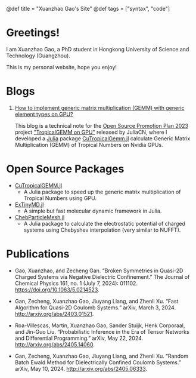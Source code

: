 @def title = "Xuanzhao Gao's Site"
@def tags = ["syntax", "code"]

# Greetings!

I am Xuanzhao Gao, a PhD student in Hongkong University of Science and Technology (Guangzhou).

This is my personal website, hope you enjoy!

# Blogs

1. [How to implement generic matrix multiplication (GEMM) with generic element types on GPU?](/CuTropicalGEMM/)

    This blog is a technical note for the [Open Source Promotion Plan 2023](https://summer-ospp.ac.cn/) project ["TropicalGEMM on GPU"](https://summer-ospp.ac.cn/org/prodetail/23fec0105?lang=en&list=pro) released by JuliaCN, where I developed a [Julia](https://julialang.org/) package [CuTropicalGemm.jl](https://github.com/TensorBFS/CuTropicalGEMM.jl) calculate Generic Matrix Multiplication (GEMM) of Tropical Numbers on Nvidia GPUs.

# Open Source Packages

* [CuTropicalGEMM.jl](https://github.com/TensorBFS/CuTropicalGEMM.jl)
  * A Julia package to speed up the generic matrix multiplication of Tropical Numbers using GPU.
* [ExTinyMD.jl](https://github.com/ArrogantGao/ExTinyMD.jl)
  * A simple but fast molecular dynamic framework in Julia.
* [ChebParticleMesh.jl](https://github.com/HPMolSim/ChebParticleMesh.jl)
  * A Julia package to calculate the electrostatic potential of charged systems using Chebyshev interpolation (very similar to NUFFT).
  
# Publications

* Gao, Xuanzhao, and Zecheng Gan. “Broken Symmetries in Quasi-2D Charged Systems via Negative Dielectric Confinement.” The Journal of Chemical Physics 161, no. 1 (July 7, 2024): 011102. https://doi.org/10.1063/5.0214523.

* Gan, Zecheng, Xuanzhao Gao, Jiuyang Liang, and Zhenli Xu. “Fast Algorithm for Quasi-2D Coulomb Systems.” arXiv, March 3, 2024. http://arxiv.org/abs/2403.01521.

* Roa-Villescas, Martin, Xuanzhao Gao, Sander Stuijk, Henk Corporaal, and Jin-Guo Liu. “Probabilistic Inference in the Era of Tensor Networks and Differential Programming.” arXiv, May 22, 2024. http://arxiv.org/abs/2405.14060.

* Gan, Zecheng, Xuanzhao Gao, Jiuyang Liang, and Zhenli Xu. “Random Batch Ewald Method for Dielectrically Confined Coulomb Systems.” arXiv, May 10, 2024. http://arxiv.org/abs/2405.06333.